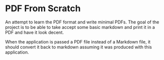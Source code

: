 # PDF From Scratch

An attempt to learn the PDF format and write minimal PDFs.
The goal of the project is to be able to take accept
some basic markdown and print it in a PDF and have it look decent.

When the application is passed a PDF file instead of a Markdown file,
it should convert it back to markdown assuming it was produced with
this application.
